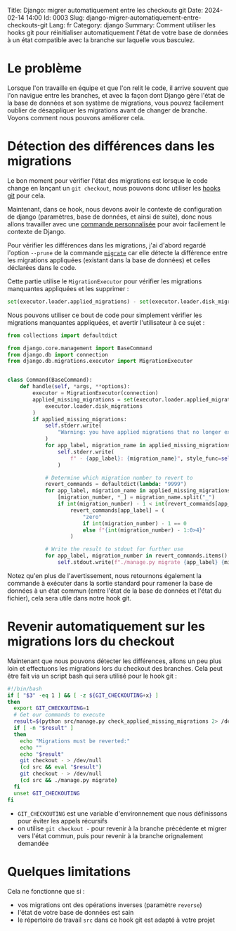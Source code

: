 Title: Django: migrer automatiquement entre les checkouts git
Date: 2024-02-14 14:00
Id: 0003
Slug: django-migrer-automatiquement-entre-checkouts-git
Lang: fr
Category: django
Summary: Comment utiliser les hooks git pour réinitialiser automatiquement l'état de votre base de données à un état compatible avec la branche sur laquelle vous basculez.

# Le problème

Lorsque l'on travaille en équipe et que l'on relit le code, il arrive souvent que l'on navigue entre les branches, 
et avec la façon dont Django gère l'état de la base de données et son système de migrations, vous pouvez facilement oublier de désappliquer les migrations avant de changer de branche. 
Voyons comment nous pouvons améliorer cela.

# Détection des différences dans les migrations

Le bon moment pour vérifier l'état des migrations est lorsque le code change en lançant un `git checkout`, nous pouvons donc utiliser les [hooks git](https://git-scm.com/book/fr/v2/Personnalisation-de-Git-Crochets-Git) pour cela.

Maintenant, dans ce hook, nous devons avoir le contexte de configuration de django (paramètres, base de données, et ainsi de suite), donc nous allons travailler avec une [commande personnalisée](https://docs.djangoproject.com/fr/5.0/howto/custom-management-commands/) pour avoir facilement le contexte de Django.

Pour vérifier les différences dans les migrations, j'ai d'abord regardé l'option `--prune` de la commande [`migrate`](https://github.com/django/django/blob/5.0/django/core/management/commands/migrate.py#L191-240) 
car elle détecte la différence entre les migrations appliquées (existant dans la base de données) et celles déclarées dans le code.

Cette partie utilise le `MigrationExecutor` pour vérifier les migrations manquantes appliquées et les supprimer :
```python
set(executor.loader.applied_migrations) - set(executor.loader.disk_migrations)
```

Nous pouvons utiliser ce bout de code pour simplement vérifier les migrations manquantes appliquées, et avertir l'utilisateur à ce sujet :
```python
from collections import defaultdict

from django.core.management import BaseCommand
from django.db import connection
from django.db.migrations.executor import MigrationExecutor


class Command(BaseCommand):
    def handle(self, *args, **options):
        executor = MigrationExecutor(connection)
        applied_missing_migrations = set(executor.loader.applied_migrations) - set(
            executor.loader.disk_migrations
        )
        if applied_missing_migrations:
            self.stderr.write(
                "Warning: you have applied migrations that no longer exist:"
            )
            for app_label, migration_name in applied_missing_migrations:
                self.stderr.write(
                    f" - {app_label}: {migration_name}", style_func=self.style.WARNING
                )

            # Determine which migration number to revert to
            revert_commands = defaultdict(lambda: "9999")
            for app_label, migration_name in applied_missing_migrations:
                [migration_number, *_] = migration_name.split("_")
                if int(migration_number) - 1 < int(revert_commands[app_label]):
                    revert_commands[app_label] = (
                        "zero"
                        if int(migration_number) - 1 == 0
                        else f"{int(migration_number) - 1:0>4}"
                    )

            # Write the result to stdout for further use
            for app_label, migration_number in revert_commands.items():
                self.stdout.write(f"./manage.py migrate {app_label} {migration_number}")
```

Notez qu'en plus de l'avertissement, nous retournons également la commande à exécuter dans la sortie standard pour ramener la base de données à un état commun (entre l'état de la base de données et l'état du fichier), cela sera utile dans notre hook git.

# Revenir automatiquement sur les migrations lors du checkout

Maintenant que nous pouvons détecter les différences, allons un peu plus loin et effectuons les migrations lors du checkout des branches. Cela peut être fait via un script bash qui sera utilisé pour le hook git :
```bash
#!/bin/bash
if [ "$3" -eq 1 ] && [ -z ${GIT_CHECKOUTING+x} ]
then
  export GIT_CHECKOUTING=1
  # Get our commands to execute
  result=$(python src/manage.py check_applied_missing_migrations 2> /dev/null)
  if [ -n "$result" ]
  then
    echo "Migrations must be reverted:"
    echo ""
    echo "$result"
    git checkout - > /dev/null
    (cd src && eval "$result")
    git checkout - > /dev/null
    (cd src && ./manage.py migrate)
  fi
  unset GIT_CHECKOUTING
fi
```

- `GIT_CHECKOUTING` est une variable d'environnement que nous définissons pour éviter les appels récursifs
- on utilise `git checkout -` pour revenir à la branche précédente et migrer vers l'état commun, puis pour revenir à la branche orignalement demandée

# Quelques limitations

Cela ne fonctionne que si :
 - vos migrations ont des opérations inverses (paramètre `reverse`)
 - l'état de votre base de données est sain
 - le répertoire de travail `src` dans ce hook git est adapté à votre projet

